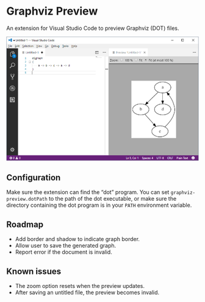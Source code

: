 # Graphviz Preview

An extension for Visual Studio Code to preview Graphviz (DOT) files.

![Graphviz Preview screenshot](screenshot.png)

## Configuration

Make sure the extension can find the “dot” program. You can set `graphviz-preview.dotPath` to the path of the dot executable, or make sure the directory containing the dot program is in your `PATH` environment variable.

## Roadmap

- Add border and shadow to indicate graph border.
- Allow user to save the generated graph.
- Report error if the document is invalid.

## Known issues

- The zoom option resets when the preview updates.
- After saving an untitled file, the preview becomes invalid.
